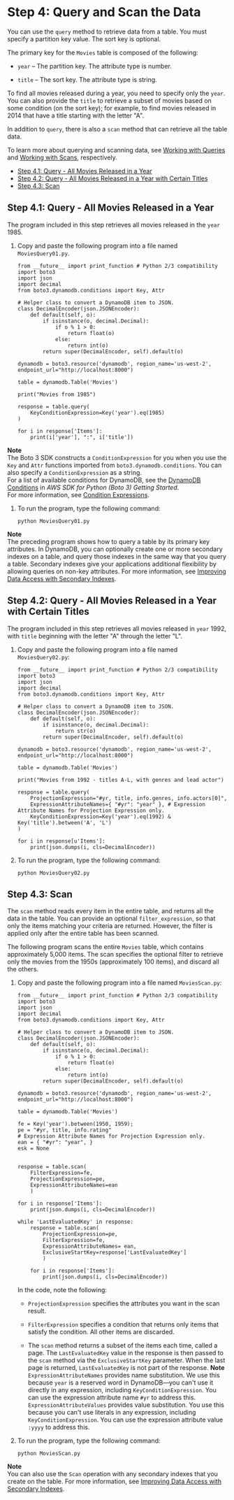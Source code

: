 # Step 4: Query and Scan the Data<a name="GettingStarted.Python.04"></a>

You can use the `query` method to retrieve data from a table\. You must specify a partition key value\. The sort key is optional\.

The primary key for the `Movies` table is composed of the following:

+ `year` – The partition key\. The attribute type is number\. 

+ `title` – The sort key\. The attribute type is string\.

To find all movies released during a year, you need to specify only the `year`\. You can also provide the `title` to retrieve a subset of movies based on some condition \(on the sort key\); for example, to find movies released in 2014 that have a title starting with the letter "A"\.

In addition to `query`, there is also a `scan` method that can retrieve all the table data\.

To learn more about querying and scanning data, see [Working with Queries](Query.md) and [Working with Scans](Scan.md), respectively\. 


+ [Step 4\.1: Query \- All Movies Released in a Year](#GettingStarted.Python.04.Query.01)
+ [Step 4\.2: Query \- All Movies Released in a Year with Certain Titles](#GettingStarted.Python.04.Query.02)
+ [Step 4\.3: Scan](#GettingStarted.Python.04.Scan)

## Step 4\.1: Query \- All Movies Released in a Year<a name="GettingStarted.Python.04.Query.01"></a>

The program included in this step retrieves all movies released in the `year` 1985\.

1. Copy and paste the following program into a file named `MoviesQuery01.py`\.

   ```
   from __future__ import print_function # Python 2/3 compatibility
   import boto3
   import json
   import decimal
   from boto3.dynamodb.conditions import Key, Attr
   
   # Helper class to convert a DynamoDB item to JSON.
   class DecimalEncoder(json.JSONEncoder):
       def default(self, o):
           if isinstance(o, decimal.Decimal):
               if o % 1 > 0:
                   return float(o)
               else:
                   return int(o)
           return super(DecimalEncoder, self).default(o)
   
   dynamodb = boto3.resource('dynamodb', region_name='us-west-2', endpoint_url="http://localhost:8000")
   
   table = dynamodb.Table('Movies')
   
   print("Movies from 1985")
   
   response = table.query(
       KeyConditionExpression=Key('year').eq(1985)
   )
   
   for i in response['Items']:
       print(i['year'], ":", i['title'])
   ```
**Note**  
The Boto 3 SDK constructs a `ConditionExpression` for you when you use the `Key` and `Attr` functions imported from `boto3.dynamodb.conditions`\. You can also specify a `ConditionExpression` as a string\.  
For a list of available conditions for DynamoDB, see the [DynamoDB Conditions](http://boto3.readthedocs.org/en/latest/reference/customizations/dynamodb.html#dynamodb-conditions) in *AWS SDK for Python \(Boto 3\) Getting Started*\.  
For more information, see [Condition Expressions](Expressions.ConditionExpressions.md)\.

1. To run the program, type the following command:

   `python MoviesQuery01.py`

**Note**  
The preceding program shows how to query a table by its primary key attributes\. In DynamoDB, you can optionally create one or more secondary indexes on a table, and query those indexes in the same way that you query a table\. Secondary indexes give your applications additional flexibility by allowing queries on non\-key attributes\. For more information, see [Improving Data Access with Secondary Indexes](SecondaryIndexes.md)\. 

## Step 4\.2: Query \- All Movies Released in a Year with Certain Titles<a name="GettingStarted.Python.04.Query.02"></a>

The program included in this step retrieves all movies released in `year` 1992, with `title` beginning with the letter "A" through the letter "L"\.

1. Copy and paste the following program into a file named `MoviesQuery02.py`:

   ```
   from __future__ import print_function # Python 2/3 compatibility
   import boto3
   import json
   import decimal
   from boto3.dynamodb.conditions import Key, Attr
   
   # Helper class to convert a DynamoDB item to JSON.
   class DecimalEncoder(json.JSONEncoder):
       def default(self, o):
           if isinstance(o, decimal.Decimal):
               return str(o)
           return super(DecimalEncoder, self).default(o)
   
   dynamodb = boto3.resource('dynamodb', region_name='us-west-2', endpoint_url="http://localhost:8000")
   
   table = dynamodb.Table('Movies')
   
   print("Movies from 1992 - titles A-L, with genres and lead actor")
   
   response = table.query(
       ProjectionExpression="#yr, title, info.genres, info.actors[0]",
       ExpressionAttributeNames={ "#yr": "year" }, # Expression Attribute Names for Projection Expression only.
       KeyConditionExpression=Key('year').eq(1992) & Key('title').between('A', 'L')
   )
   
   for i in response[u'Items']:
       print(json.dumps(i, cls=DecimalEncoder))
   ```

1. To run the program, type the following command:

   `python MoviesQuery02.py`

## Step 4\.3: Scan<a name="GettingStarted.Python.04.Scan"></a>

The `scan` method reads every item in the entire table, and returns all the data in the table\. You can provide an optional `filter_expression`, so that only the items matching your criteria are returned\. However, the filter is applied only after the entire table has been scanned\.

The following program scans the entire `Movies` table, which contains approximately 5,000 items\. The scan specifies the optional filter to retrieve only the movies from the 1950s \(approximately 100 items\), and discard all the others\.

1. Copy and paste the following program into a file named `MoviesScan.py`:

   ```
   from __future__ import print_function # Python 2/3 compatibility
   import boto3
   import json
   import decimal
   from boto3.dynamodb.conditions import Key, Attr
   
   # Helper class to convert a DynamoDB item to JSON.
   class DecimalEncoder(json.JSONEncoder):
       def default(self, o):
           if isinstance(o, decimal.Decimal):
               if o % 1 > 0:
                   return float(o)
               else:
                   return int(o)
           return super(DecimalEncoder, self).default(o)
   
   dynamodb = boto3.resource('dynamodb', region_name='us-west-2', endpoint_url="http://localhost:8000")
   
   table = dynamodb.Table('Movies')
   
   fe = Key('year').between(1950, 1959);
   pe = "#yr, title, info.rating"
   # Expression Attribute Names for Projection Expression only.
   ean = { "#yr": "year", }
   esk = None
   
   
   response = table.scan(
       FilterExpression=fe,
       ProjectionExpression=pe,
       ExpressionAttributeNames=ean
       )
   
   for i in response['Items']:
       print(json.dumps(i, cls=DecimalEncoder))
   
   while 'LastEvaluatedKey' in response:
       response = table.scan(
           ProjectionExpression=pe,
           FilterExpression=fe,
           ExpressionAttributeNames= ean,
           ExclusiveStartKey=response['LastEvaluatedKey']
           )
   
       for i in response['Items']:
           print(json.dumps(i, cls=DecimalEncoder))
   ```

   In the code, note the following:

   + `ProjectionExpression` specifies the attributes you want in the scan result\.

   + `FilterExpression` specifies a condition that returns only items that satisfy the condition\. All other items are discarded\.

   + The `scan` method returns a subset of the items each time, called a page\. The `LastEvaluatedKey` value in the response is then passed to the `scan` method via the `ExclusiveStartKey` parameter\. When the last page is returned, `LastEvaluatedKey` is not part of the response\.
**Note**  
`ExpressionAttributeNames` provides name substitution\. We use this because `year` is a reserved word in DynamoDB—you can't use it directly in any expression, including `KeyConditionExpression`\. You can use the expression attribute name `#yr` to address this\.
`ExpressionAttributeValues` provides value substitution\. You use this because you can't use literals in any expression, including `KeyConditionExpression`\. You can use the expression attribute value `:yyyy` to address this\.

1. To run the program, type the following command:

   `python MoviesScan.py`

**Note**  
You can also use the `Scan` operation with any secondary indexes that you create on the table\. For more information, see [Improving Data Access with Secondary Indexes](SecondaryIndexes.md)\.